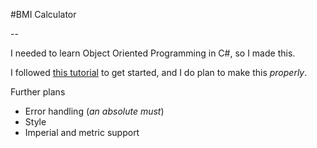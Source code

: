 #BMI Calculator

--

I needed to learn Object Oriented Programming in C#, so I made this.

I followed [this tutorial](https://www.youtube.com/watch?v=VhdzP_-UwJM) to get started, and I do plan to make this *properly*.

Further plans

* Error handling (*an absolute must*)
* Style
* Imperial and metric support